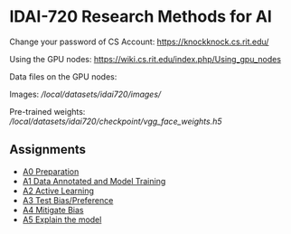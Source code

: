 # IDAI-720 Research Methods for AI

Change your password of CS Account:
https://knockknock.cs.rit.edu/

Using the GPU nodes:
https://wiki.cs.rit.edu/index.php/Using_gpu_nodes

Data files on the GPU nodes:

Images: _/local/datasets/idai720/images/_

Pre-trained weights: _/local/datasets/idai720/checkpoint/vgg_face_weights.h5_

## Assignments
- [A0 Preparation](A0.md)
- [A1 Data Annotated and Model Training](A1.md)
- [A2 Active Learning](A2.md)
- [A3 Test Bias/Preference](A3.md)
- [A4 Mitigate Bias](A4.md)
- [A5 Explain the model](A5.md)

